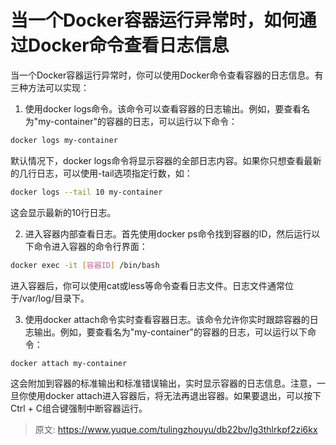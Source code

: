 # 当一个Docker容器运行异常时，如何通过Docker命令查看日志信息

当一个Docker容器运行异常时，你可以使用Docker命令查看容器的日志信息。有三种方法可以实现：

1. 使用docker logs命令。该命令可以查看容器的日志输出。例如，要查看名为"my-container"的容器的日志，可以运行以下命令：
```bash
docker logs my-container
```
默认情况下，docker logs命令将显示容器的全部日志内容。如果你只想查看最新的几行日志，可以使用-tail选项指定行数，如：
```bash
docker logs --tail 10 my-container
```
这会显示最新的10行日志。

2. 进入容器内部查看日志。首先使用docker ps命令找到容器的ID，然后运行以下命令进入容器的命令行界面：
```bash
docker exec -it [容器ID] /bin/bash
```
进入容器后，你可以使用cat或less等命令查看日志文件。日志文件通常位于/var/log/目录下。

3. 使用docker attach命令实时查看容器日志。该命令允许你实时跟踪容器的日志输出。例如，要查看名为"my-container"的容器的日志，可以运行以下命令：
```bash
docker attach my-container
```
这会附加到容器的标准输出和标准错误输出，实时显示容器的日志信息。注意，一旦你使用docker attach进入容器后，将无法再退出容器。如果要退出，可以按下Ctrl + C组合键强制中断容器运行。


> 原文: <https://www.yuque.com/tulingzhouyu/db22bv/lg3thlrkpf2zi6kx>